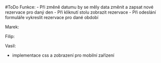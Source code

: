 #ToDo
    Funkce:
        - Při změně datumu by se měly data změnit a zapsat nové rezervace pro daný den
        - Při kliknutí stolu zobrazit rezervace
        - Při odeslání formuláře vykreslit rezervace pro dané období 
 

Marek:

Filip:
	

Vasil:
 - implementace css a zobrazení pro mobilní zařízení 